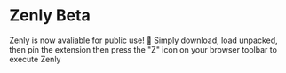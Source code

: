 # Zenly Beta
Zenly is now avaliable for public use! 🥳 Simply download, load unpacked, then pin the extension then press the "Z" icon on your browser toolbar to execute Zenly
